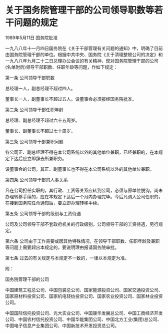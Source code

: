 # 关于国务院管理干部的公司领导职数等若干问题的规定

1989年5月11日 国务院批准　

<!-- INFO END -->

一九八八年十一月四日国务院在《关于干部管理有关问题的通知》中，明确了目前由国务院管理干部的单位。根据中共中央、国务院《关于清理整顿公司的决定》和一九八八年九月二十二日总理办公会议的有关精神，现对国务院管理干部的公司(名单附后)领导干部职数、任职年龄等问题，作如下规定：

第一条 公司领导干部职数

总经理一人，副总经理不超过四人。

董事长一人，副董事长不超过五人。设董事会必须报经国务院批准。

第二条 公司领导干部任职年龄

总经理、副总经理不超过六十五周岁。

董事长、副董事长不超过七十周岁。

第三条 公司领导干部兼职问题

各公司正、副总经理不得在本公司系统以外的其他单位兼职，已经兼职的，在本规定下达后应立即辞去所兼职务。

设董事会的公司，其正、副董事长也不得在本公司系统以外的其他单位兼职。

第四条 公司领导干部的人事关系

凡在公司担任实职的，其行政、工资等关系应转到公司，必须与原单位脱钩。尚未办理转移手续的，应在本规定下达后一个月内办理完毕。今后凡调入公司任职的，在接到国务院任命通知后，要立即办理转移手续。

第五条 公司领导干部的级别与工资待遇

公司及公司领导干部不套政府机关的行政级别。公司领导干部的工资待遇，另行规定。

第六条 公司由于工作需要或因其他特殊情况，在领导干部职数、任职年龄及兼职等问题上需要超出本规定的，要说明理由报请国务院审批。

第七条 过去的有关规定与本规定不一致的，一律以本规定为准。

附：

国务院管理干部的公司

中国建筑工程总公司、中国包装总公司、国家能源投资公司、国家交通投资公司、国家原材料投资公司、国家机电轻纺投资公司、国家农业投资公司、国家林业投资公司。

中国国际信托投资公司、光大实业公司、中国康华发展总公司、中国工商经济开发公司、中国农村信托投资公司、中国华能集团公司、中国北方工业(集团)总公司、中国电子信息产业集团公司、中国新技术开发投资总公司。